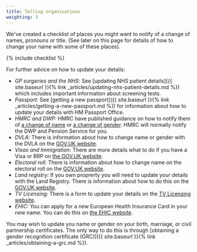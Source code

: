 ```yaml
---
title: Telling organisations
weighting: 3
---
```


We've created a checklist of places you might want to notify of a change of names, pronouns or title. (See later on this page for details of how to change your name with some of these places).

{% include checklist %}

For further advice on how to update your details:

- *GP surgeries and the NHS*: See [updating NHS patient details]({{ site.baseurl }}{% link _articles/updating-nhs-patient-details.md %}) which includes important information about screening tests.
- *Passport:* See [getting a new passport]({{ site.baseurl }}{% link _articles/getting-a-new-passport.md %}) for information about how to update your details with HM Passport Office.
- *HMRC and DWP:* HMRC have published guidance on how to notify them of [a change of name](https://www.gov.uk/tell-hmrc-change-of-details) or [a change of gender](https://www.gov.uk/tell-hmrc-change-of-details/gender-change). HMRC will normally notify the DWP and Pension Service for you.
- *DVLA:* There is information about how to change name or gender with the DVLA on the [GOV.UK website](https://www.gov.uk/change-name-driving-licence).
- *Visas and Immigration:* There are more details what to do if you have a Visa or BRP on [the GOV.UK website](https://www.gov.uk/change-circumstances-visa-brp/youre-in-the-uk-and-have-a-brp).
- *Electoral roll:* There is information about how to change name on the electoral roll on the [GOV.UK website](https://www.gov.uk/register-to-vote).
- *Land registry:* If you own proprerty you will need to update your details with the Land Registry. There is information about how to do this on the [GOV.UK website](https://www.gov.uk/registering-land-or-property-with-land-registry/update-or-correct-the-register).
- *TV Licensing:* There is a form to update your details on the [TV Licensing website](https://www.tvlicensing.co.uk/cs/update/multiple-changes/index.app).
- *EHIC:* You can apply for a new European Health Insurance Card in your new name. You can do this on [the EHIC website](https://www.ehic.org.uk).

You may wish to update you name or gender on your birth, marriage, or civil partnership certificates. The only way to do this is through [obtaining a gender recognition certificate (GRC)]({{ site.baseurl }}{% link _articles/obtaining-a-grc.md %}).